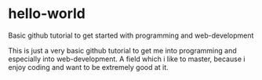 # hello-world
Basic github tutorial to get started with programming and web-development

This is just a very basic github tutorial to get me into programming and especially into web-development. A field which i like to master, because i enjoy coding and want to be extremely good at it. 
